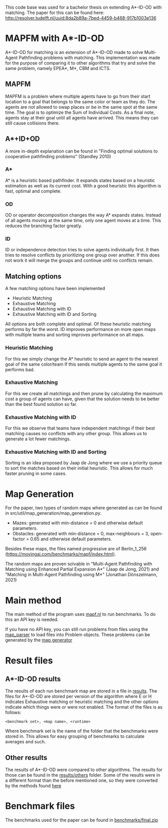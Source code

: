 This code base was used for a bachelor thesis on extending A*-ID-OD with matching.
The paper for this can be found here: http://resolver.tudelft.nl/uuid:8da2b89a-7bed-4459-b468-917b1003e136

# MAPFM with A*-ID-OD
A*-ID-OD for matching is an extension of A*-ID-OD made to solve Multi-Agent Pathfinding problems with matching.
This implementation was made for the purpose of comparing it to other algorithms that try and solve the same problem,
namely EPEA*, M*, CBM and ICTS.

## MAPFM
MAPFM is a problem where multiple agents have to go from their start location to a goal that belongs to the same color or team as they do.
The agents are not allowed to swap places or be in the same spot at the same time.
The goal is to optimize the Sum of Individual Costs.
As a final note, agents stay at their goal until all agents have arrived. This means they can still cause collisions there.

## A*+ID+OD
A more in-depth explanation can be found in "Finding optimal solutions to cooperative pathfinding problems" (Standley 2010)
### A*
A* is a heuristic based pathfinder.
It expands states based on a heuristic estimation as well as its current cost.
With a good heuristic this algorithm is fast, optimal and complete.

### OD
OD or operator decomposition changes the way A* expands states.
Instead of all agents moving at the same time, only one agent moves at a time. This reduces the branching factor greatly.

### ID
ID or independence detection tries to solve agents individually first.
It then tries to resolve conflicts by prioritizing one group over another.
If this does not work it will merge the groups and continue until no conflicts remain.

## Matching options
A few matching options have been implemented
- Heuristic Matching
- Exhaustive Matching
- Exhaustive Matching with ID
- Exhaustive Matching with ID and Sorting

All options are both complete and optimal.
Of these heuristic matching performs by far the worst.
ID improves performance on more open maps with multiple teams and sorting improves performance on all maps.

### Heuristic Matching
For this we simply change the A* heuristic to send an agent to the nearest goal of the same color/team
If this sends multiple agents to the same goal it performs bad.

### Exhaustive Matching
For this we create all matchings and then prune by calculating the maximum cost a group of agents can have, given that the solution needs to be better than the best found solution so far.

### Exhaustive Matching with ID
For this we observe that teams have independent matchings if their best matching causes no conflicts with any other group.
This allows us to generate a lot fewer matchings.

### Exhaustive Matching with ID and Sorting
Sorting is an idea proposed by Jaap de Jong where we use a priority queue to sort the matches based on their initial heuristic.
This allows for much faster pruning in some cases.

# Map Generation
For the paper, two types of random maps where generated as can be found in src/util/map_generation/map_generation.py.
- Mazes: generated with min-distance = 0 and otherwise default parameters.
- Obstacles: generated with min-distance = 0, max-neighbours = 3, open-factor = 0.65 and otherwise default parameters.

Besides these maps, the files named progressive are of Berlin_1_256 (https://movingai.com/benchmarks/mapf/index.html).

The random maps are proven solvable in "Multi-Agent Pathfinding with Matching using Enhanced Partial Expansion A*" (Jaap de Jong, 2021) and "Matching in Multi-Agent Pathfinding using M*" (Jonathan Dönszelmann, 2021)

# Main method
The main method of the program uses [mapf.nl](https://mapf.nl) to run benchmarks.
To do this an API key is needed.

If you have no API key, you can still run problems from files using the [map_parser](src/benchmarking/map_parser.py) to load files into Problem objects.
These problems can be generated by the [map generator](src/benchmarking/map_generation.py)

# Result files
## A*-ID-OD results
The results of each run benchmark map are stored in a file in [results](results).
The files for A*-ID-OD are stored per version of the algorithm where E or H indicates Exhaustive matching or heuristic matching and the other options indicate which things were or were not enabled.
The format of the files is as follows:
~~~
<benchmark set>, <map name>, <runtime>
~~~

Where benchmark set is the name of the folder that the benchmarks were stored in.
This allows for easy grouping of benchmarks to calculate averages and such.

## Other results
The results of A*-ID-OD were compared to other algorithms.
The results for those can be found in the [results/others](results/others) folder.
Some of the results were in a different format than the before mentioned one, so they were converted by the methods found [here](src/benchmarking/result_conversion)

# Benchmark files
The benchmarks used for the paper can be found in [benchmarks/final.zip](benchmarks/final.zip)
